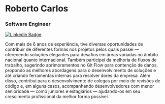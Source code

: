 # Roberto Carlos

### Software Engineer

[![Linkedin Badge](https://img.shields.io/badge/-Roberto%20Carlos-986DFF?style=flat-square&logo=Linkedin&logoColor=white&link=https://www.linkedin.com/in/roberto-carlos-mendes-gondim-b69b25215/)](https://www.linkedin.com/in/roberto-carlos-mendes-gondim-b69b25215/) 

Com mais de 6 anos de experiência, tive diversas oportunidades de contribuir de diferentes formas nos projetos pelos quais passei
— oferecendo soluções elegantes para desafios em áreas variadas no âmbito nacional quanto internacional.
Também participei da melhoria de fluxos de trabalho, sugerindo aprimoramentos no Git Flow para contenção de danos, propondo as
melhores abordagens para o desenvolvimento de soluções e até criando ferramentas internas para resolver dores da empresa.
Além disso, contribuí para o desenvolvimento de colegas por meio de revisões de código e, em alguns casos, acompanhando
desenvolvedores com menor senioridade — como juniores e estagiários — ajudando-os em seu crescimento profissional da melhor
forma possível.
